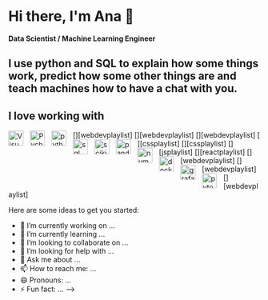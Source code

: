 # Hi there, I'm Ana 👋

**Data Scientist / Machine Learning Engineer**

I use python and SQL to explain how some things work, predict how some other things are and teach machines how to have a chat with you.
---
## I love working with
[<img align="left" alt="Visual Studio Code" width="30px" src="https://cdn.jsdelivr.net/gh/devicons/devicon/icons/vscode/vscode-original.svg" style="padding-right:10px;" />][webdevplaylist]
[<img align="left" alt="Pycharm" width="30px" src="https://cdn.jsdelivr.net/gh/devicons/devicon@latest/icons/pycharm/pycharm-original.svg" style="padding-right:10px;" />][webdevplaylist]
[<img align="left" alt="python" width="30px" src="https://cdn.jsdelivr.net/gh/devicons/devicon@latest/icons/python/python-original.svg" style="padding-right:10px;" />][webdevplaylist]
[<img align="left" alt="sql" width="30px" src="https://cdn.jsdelivr.net/gh/devicons/devicon@latest/icons/postgresql/postgresql-original.svg" style="padding-right:10px;" />][cssplaylist]
[<img align="left" alt="scikit-learn" width="30px" src="https://cdn.jsdelivr.net/gh/devicons/devicon@latest/icons/scikitlearn/scikitlearn-original.svg" style="padding-right:10px;" />][cssplaylist]
[<img align="left" alt="pandas" width="30px" src="https://cdn.jsdelivr.net/gh/devicons/devicon@latest/icons/pandas/pandas-original.svg" style="padding-right:10px;" />][jsplaylist]
[<img align="left" alt="numpy" width="30px" src="https://cdn.jsdelivr.net/gh/devicons/devicon@latest/icons/numpy/numpy-original.svg" style="padding-right:10px;" />][reactplaylist]
[<img align="left" alt="docker" width="30px" src="https://cdn.jsdelivr.net/gh/devicons/devicon@latest/icons/docker/docker-original.svg" style="padding-right:10px;" />][webdevplaylist]
[<img align="left" alt="grafana" width="30px" src="https://cdn.jsdelivr.net/gh/devicons/devicon@latest/icons/grafana/grafana-original.svg" style="padding-right:10px;" />][webdevplaylist]
[<img align="left" alt="pytorch" width="30px" src="https://cdn.jsdelivr.net/gh/devicons/devicon@latest/icons/pytorch/pytorch-original.svg" style="padding-right:10px;" />][webdevplaylist]


Here are some ideas to get you started:

- 🔭 I’m currently working on ...
- 🌱 I’m currently learning ...
- 👯 I’m looking to collaborate on ...
- 🤔 I’m looking for help with ...
- 💬 Ask me about ...
- 📫 How to reach me: ...
- 😄 Pronouns: ...
- ⚡ Fun fact: ...
-->

